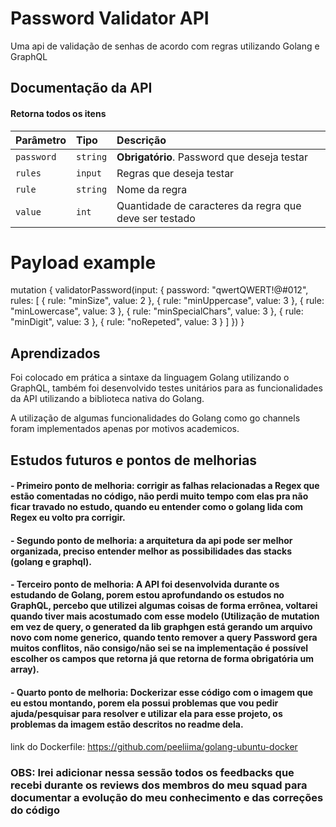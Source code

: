 
# Password Validator API

Uma api de validação de senhas de acordo com regras utilizando Golang e GraphQL


## Documentação da API

#### Retorna todos os itens


| Parâmetro   | Tipo       | Descrição                           |
| :---------- | :--------- | :---------------------------------- |
| `password` | `string` | **Obrigatório**. Password que deseja testar |
| `rules`    | `input`  | Regras que deseja testar |
|  `rule`    |  `string` | Nome da regra |
|  `value`   | `int`  | Quantidade de caracteres da regra que deve ser testado |

# Payload example
mutation {
  validatorPassword(input: {
    password: "qwertQWERT!@#012",
    rules: [ 
      {
        rule: "minSize",
        value: 2
      },
      {
        rule: "minUppercase",
        value: 3
      },
      {
        rule: "minLowercase",
        value: 3
      },
      {
        rule: "minSpecialChars",
        value: 3
      },
      {
        rule: "minDigit",
        value: 3
      },
      {
        rule: "noRepeted",
        value: 3
      }
    ]
  })
}

## Aprendizados

Foi colocado em prática a sintaxe da linguagem Golang utilizando o GraphQL, também foi desenvolvido testes unitários para as funcionalidades da API utilizando a biblioteca nativa do Golang.

A utilização de algumas funcionalidades do Golang como go channels foram implementados apenas por motivos academicos.

## Estudos futuros e pontos de melhorias

#### - Primeiro ponto de melhoria: corrigir as falhas relacionadas a Regex que estão comentadas no código, não perdi muito tempo com elas pra não ficar travado no estudo, quando eu entender como o golang lida com Regex eu volto pra corrigir.

#### - Segundo ponto de melhoria: a arquitetura da api pode ser melhor organizada, preciso entender melhor as possibilidades das stacks (golang e graphql).

#### - Terceiro ponto de melhoria: A API foi desenvolvida durante os estudando de Golang, porem estou aprofundando os estudos no GraphQL, percebo que utilizei algumas coisas de forma errônea, voltarei quando tiver mais acostumado com esse modelo (Utilização de mutation em vez de query, o generated da lib graphgen está gerando um arquivo novo com nome generico, quando tento remover a query Password gera muitos conflitos, não consigo/não sei se na implementação é possível escolher os campos que retorna já que retorna de forma obrigatória um array).

#### - Quarto ponto de melhoria: Dockerizar esse código com o imagem que eu estou montando, porem ela possui problemas que vou pedir ajuda/pesquisar para resolver e utilizar ela para esse projeto, os problemas da imagem estão descritos no readme dela.

link do Dockerfile: https://github.com/peeliima/golang-ubuntu-docker

### OBS: Irei adicionar nessa sessão todos os feedbacks que recebi durante os reviews dos membros do meu squad para documentar a evolução do meu conhecimento e das correções do código
